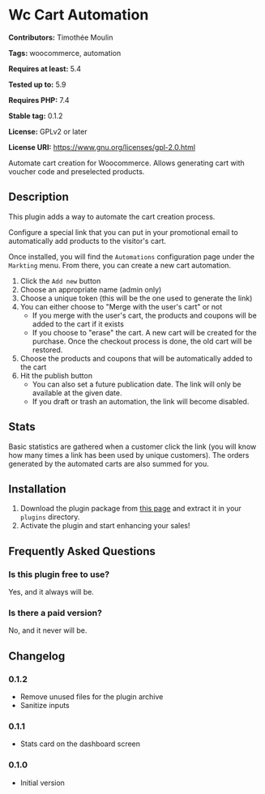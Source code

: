 # Wc Cart Automation #

**Contributors:** Timothée Moulin

**Tags:** woocommerce, automation

**Requires at least:** 5.4

**Tested up to:** 5.9

**Requires PHP:** 7.4

**Stable tag:** 0.1.2

**License:** GPLv2 or later

**License URI:** https://www.gnu.org/licenses/gpl-2.0.html

Automate cart creation for Woocommerce. Allows generating cart with voucher code and preselected products.

## Description ##

This plugin adds a way to automate the cart creation process.

Configure a special link that you can put in your promotional email to automatically add products to the visitor's cart.

Once installed, you will find the `Automations` configuration page under the `Markting` menu.
From there, you can create a new cart automation.

1. Click the `Add new` button
2. Choose an appropriate name (admin only)
3. Choose a unique token (this will be the one used to generate the link)
4. You can either choose to "Merge with the user's cart" or not
    - If you merge with the user's cart, the products and coupons will be added to the cart if it exists
    - If you choose to "erase" the cart. A new cart will be created for the purchase. Once the checkout process is done, the old cart will be restored.
5. Choose the products and coupons that will be automatically added to the cart
6. Hit the publish button
    - You can also set a future publication date. The link will only be available at the given date.
    - If you draft or trash an automation, the link will become disabled.

## Stats

Basic statistics are gathered when a customer click the link (you will know how many times a link has been used by unique customers).
The orders generated by the automated carts are also summed for you.

## Installation ##

1. Download the plugin package from [this page](https://w.org/plugins/wc-cart-automation) and extract it in your `plugins` directory.
1. Activate the plugin and start enhancing your sales!

## Frequently Asked Questions ##

### Is this plugin free to use? ###

Yes, and it always will be.

### Is there a paid version? ###

No, and it never will be.

## Changelog ##

### 0.1.2 ###

* Remove unused files for the plugin archive
* Sanitize inputs

### 0.1.1 ###

* Stats card on the dashboard screen

### 0.1.0 ###

* Initial version
